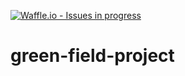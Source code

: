 [![Waffle.io - Issues in progress](https://badge.waffle.io/Haya-AlDineh/green-field-project.png?label=in%20progress&title=In%20Progress)](https://waffle.io/Haya-AlDineh/green-field-project?utm_source=badge)
# green-field-project